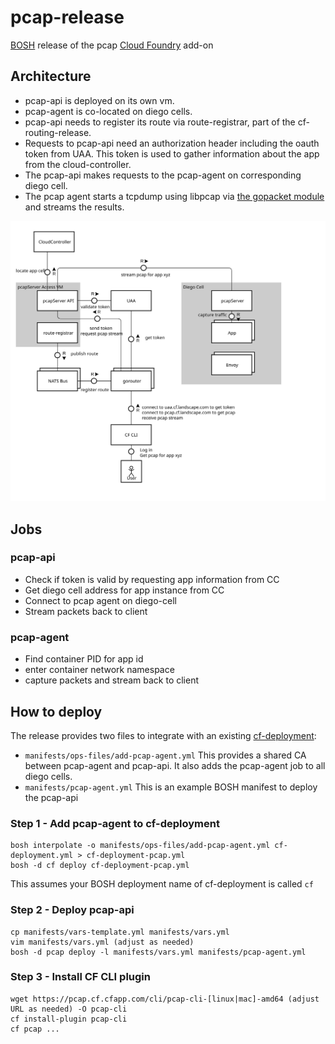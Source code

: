 # pcap-release
[BOSH](https://bosh.io/) release of the pcap [Cloud Foundry](https://www.cloudfoundry.org/) add-on

## Architecture

* pcap-api is deployed on its own vm.
* pcap-agent is co-located on diego cells.
* pcap-api needs to register its route via route-registrar, part of the cf-routing-release.
* Requests to pcap-api need an authorization header including the oauth token from UAA.
  This token is used to gather information about the app from the cloud-controller.
* The pcap-api makes requests to the pcap-agent on corresponding diego cell.
* The pcap agent starts a tcpdump using libpcap via [the gopacket module](https://github.com/google/gopacket) and streams the results.

<!-- TODO: diagram needs to be updater, only Dominik has most recent version -->
![tcpdump in cf architecture](docs/tcpdump-for-cf.svg "tcpdump in cf architecture")

## Jobs

### pcap-api

* Check if token is valid by requesting app information from CC
* Get diego cell address for app instance from CC
* Connect to pcap agent on diego-cell
* Stream packets back to client

### pcap-agent

* Find container PID for app id
* enter container network namespace
* capture packets and stream back to client

## How to deploy
The release provides two files to integrate with an 
existing [cf-deployment](https://github.com/cloudfoundry/cf-deployment):
* `manifests/ops-files/add-pcap-agent.yml` This provides a shared CA between pcap-agent and pcap-api. It also adds the pcap-agent job to all diego cells.
* `manifests/pcap-agent.yml` This is an example BOSH manifest to deploy the pcap-api

### Step 1 - Add pcap-agent to cf-deployment
```
bosh interpolate -o manifests/ops-files/add-pcap-agent.yml cf-deployment.yml > cf-deployment-pcap.yml
bosh -d cf deploy cf-deployment-pcap.yml
```
This assumes your BOSH deployment name of cf-deployment is called `cf`

### Step 2 - Deploy pcap-api
```
cp manifests/vars-template.yml manifests/vars.yml
vim manifests/vars.yml (adjust as needed)
bosh -d pcap deploy -l manifests/vars.yml manifests/pcap-agent.yml
```
### Step 3 - Install CF CLI plugin
```
wget https://pcap.cf.cfapp.com/cli/pcap-cli-[linux|mac]-amd64 (adjust URL as needed) -O pcap-cli
cf install-plugin pcap-cli
cf pcap ...
```
